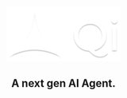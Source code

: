 <p align="center">
  <img src="extra/assets/images/qi.png" alt="Qi Logo" width="230" height="110">
</p>

<h2 align="center">
 A next gen AI Agent.
</h2>


